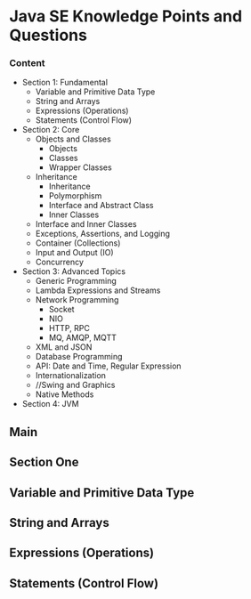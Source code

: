 # Java SE Knowledge Points and Questions

### Content

- Section 1: Fundamental
  - Variable and Primitive Data Type
  - String and Arrays
  - Expressions (Operations)
  - Statements (Control Flow)
- Section 2: Core
  - Objects and Classes
    - Objects
    - Classes
    - Wrapper Classes
  - Inheritance
    - Inheritance
    - Polymorphism
    - Interface and Abstract Class
    - Inner Classes
  - Interface and Inner Classes
  - Exceptions, Assertions, and Logging
  - Container (Collections)
  - Input and Output (IO)
  - Concurrency
- Section 3: Advanced Topics
  - Generic Programming
  - Lambda Expressions and Streams
  - Network Programming
    - Socket
    - NIO
    - HTTP, RPC
    - MQ, AMQP, MQTT
  - XML and JSON
  - Database Programming
  - API: Date and Time, Regular Expression
  - Internationalization
  - //Swing and Graphics
  - Native Methods
- Section 4: JVM

## Main

## Section One

## Variable and Primitive Data Type



## String and Arrays



## Expressions (Operations)



## Statements (Control Flow)



